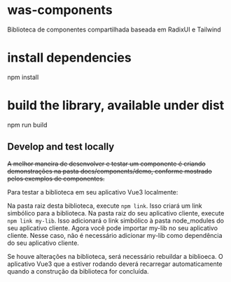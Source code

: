 # was-components
Biblioteca de componentes compartilhada baseada em RadixUI e Tailwind 

# install dependencies
npm install

# build the library, available under dist
npm run build

## Develop and test locally

~~A melhor maneira de desenvolver e testar um componente é criando demonstrações na pasta docs/components/demo, conforme mostrado pelos exemplos de componentes.~~

Para testar a biblioteca em seu aplicativo Vue3 localmente:

Na pasta raiz desta biblioteca, execute `npm link`. Isso criará um link simbólico para a biblioteca.
Na pasta raiz do seu aplicativo cliente, execute `npm link my-lib`. Isso adicionará o link simbólico à pasta node_modules do seu aplicativo cliente.
Agora você pode importar my-lib no seu aplicativo cliente.
Nesse caso, não é necessário adicionar my-lib como dependência do seu aplicativo cliente.

Se houve alterações na biblioteca, será necessário rebuildar a biblioeca. O aplicativo Vue3 que a estiver rodando deverá recarregar automaticamente quando a construção da biblioteca for concluída.
